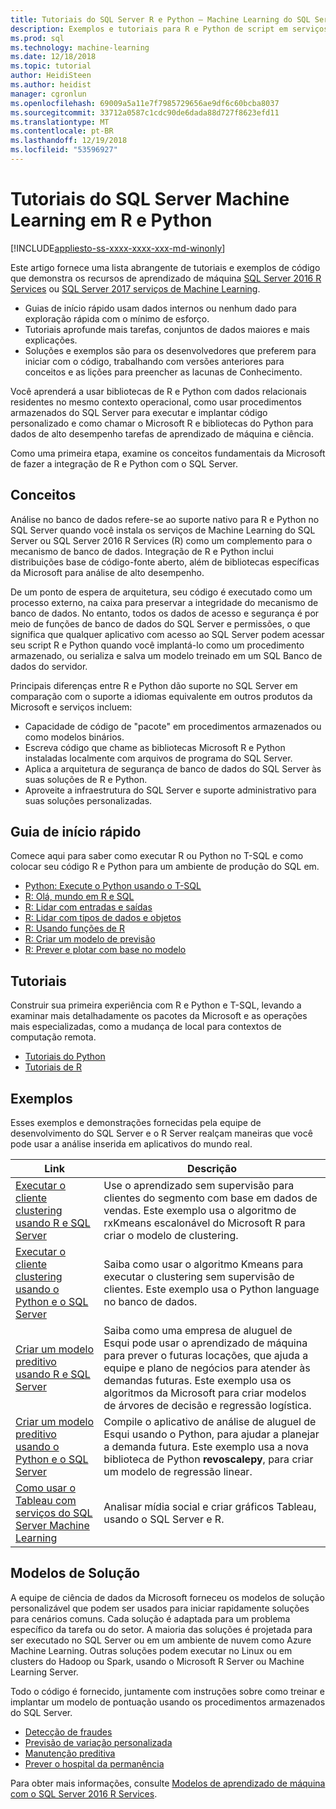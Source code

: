 ```yaml
---
title: Tutoriais do SQL Server R e Python – Machine Learning do SQL Server
description: Exemplos e tutoriais para R e Python de script em serviços do SQL Server Machine Learning.
ms.prod: sql
ms.technology: machine-learning
ms.date: 12/18/2018
ms.topic: tutorial
author: HeidiSteen
ms.author: heidist
manager: cgronlun
ms.openlocfilehash: 69009a5a11e7f7985729656ae9df6c60bcba8037
ms.sourcegitcommit: 33712a0587c1cdc90de6dada88d727f8623efd11
ms.translationtype: MT
ms.contentlocale: pt-BR
ms.lasthandoff: 12/19/2018
ms.locfileid: "53596927"
---
```

# <a name="sql-server-machine-learning-tutorials-in-r-and-python"></a>Tutoriais do SQL Server Machine Learning em R e Python
[!INCLUDE[appliesto-ss-xxxx-xxxx-xxx-md-winonly](../../includes/appliesto-ss-xxxx-xxxx-xxx-md-winonly.md)]

Este artigo fornece uma lista abrangente de tutoriais e exemplos de código que demonstra os recursos de aprendizado de máquina [SQL Server 2016 R Services](../install/sql-r-services-windows-install.md) ou [SQL Server 2017 serviços de Machine Learning](../install/sql-machine-learning-services-windows-install.md). 

+ Guias de início rápido usam dados internos ou nenhum dado para exploração rápida com o mínimo de esforço.
+ Tutoriais aprofunde mais tarefas, conjuntos de dados maiores e mais explicações.
+ Soluções e exemplos são para os desenvolvedores que preferem para iniciar com o código, trabalhando com versões anteriores para conceitos e as lições para preencher as lacunas de Conhecimento.

Você aprenderá a usar bibliotecas de R e Python com dados relacionais residentes no mesmo contexto operacional, como usar procedimentos armazenados do SQL Server para executar e implantar código personalizado e como chamar o Microsoft R e bibliotecas do Python para dados de alto desempenho tarefas de aprendizado de máquina e ciência.

Como uma primeira etapa, examine os conceitos fundamentais da Microsoft de fazer a integração de R e Python com o SQL Server.

## <a name="concepts"></a>Conceitos

Análise no banco de dados refere-se ao suporte nativo para R e Python no SQL Server quando você instala os serviços de Machine Learning do SQL Server ou SQL Server 2016 R Services (R) como um complemento para o mecanismo de banco de dados. Integração de R e Python inclui distribuições base de código-fonte aberto, além de bibliotecas específicas da Microsoft para análise de alto desempenho.

De um ponto de espera de arquitetura, seu código é executado como um processo externo, na caixa para preservar a integridade do mecanismo de banco de dados. No entanto, todos os dados de acesso e segurança é por meio de funções de banco de dados do SQL Server e permissões, o que significa que qualquer aplicativo com acesso ao SQL Server podem acessar seu script R e Python quando você implantá-lo como um procedimento armazenado, ou serializa e salva um modelo treinado em um SQL Banco de dados do servidor.

Principais diferenças entre R e Python dão suporte no SQL Server em comparação com o suporte a idiomas equivalente em outros produtos da Microsoft e serviços incluem:

+ Capacidade de código de "pacote" em procedimentos armazenados ou como modelos binários.
+ Escreva código que chame as bibliotecas Microsoft R e Python instaladas localmente com arquivos de programa do SQL Server.
+ Aplica a arquitetura de segurança de banco de dados do SQL Server às suas soluções de R e Python.
+ Aproveite a infraestrutura do SQL Server e suporte administrativo para suas soluções personalizadas.

## <a name="quickstarts"></a>Guia de início rápido

Comece aqui para saber como executar R ou Python no T-SQL e como colocar seu código R e Python para um ambiente de produção do SQL em.

+ [Python: Execute o Python usando o T-SQL](run-python-using-t-sql.md)
+ [R: Olá, mundo em R e SQL](rtsql-using-r-code-in-transact-sql-quickstart.md)
+ [R: Lidar com entradas e saídas](rtsql-working-with-inputs-and-outputs.md)
+ [R: Lidar com tipos de dados e objetos](rtsql-r-and-sql-data-types-and-data-objects.md)
+ [R: Usando funções de R](rtsql-using-r-functions-with-sql-server-data.md)
+ [R: Criar um modelo de previsão](rtsql-create-a-predictive-model-r.md)
+ [R: Prever e plotar com base no modelo](rtsql-predict-and-plot-from-model.md)

## <a name="tutorials"></a>Tutoriais

Construir sua primeira experiência com R e Python e T-SQL, levando a examinar mais detalhadamente os pacotes da Microsoft e as operações mais especializadas, como a mudança de local para contextos de computação remota.

+ [Tutoriais do Python](sql-server-python-tutorials.md)
+ [Tutoriais de R](sql-server-r-tutorials.md)

<a name ="bkmk_samples"></a>

## <a name="samples"></a>Exemplos

Esses exemplos e demonstrações fornecidas pela equipe de desenvolvimento do SQL Server e o R Server realçam maneiras que você pode usar a análise inserida em aplicativos do mundo real.

| Link | Descrição | 
|------|-------------|
| [Executar o cliente clustering usando R e SQL Server](https://microsoft.github.io/sql-ml-tutorials/R/customerclustering/) | Use o aprendizado sem supervisão para clientes do segmento com base em dados de vendas. Este exemplo usa o algoritmo de rxKmeans escalonável do Microsoft R para criar o modelo de clustering. |
| [Executar o cliente clustering usando o Python e o SQL Server](https://microsoft.github.io/sql-ml-tutorials/python/customerclustering/) | Saiba como usar o algoritmo Kmeans para executar o clustering sem supervisão de clientes. Este exemplo usa o Python language no banco de dados.| SQL Server 2017 |
| [Criar um modelo preditivo usando R e SQL Server](https://microsoft.github.io/sql-ml-tutorials/R/rentalprediction) | Saiba como uma empresa de aluguel de Esqui pode usar o aprendizado de máquina para prever o futuras locações, que ajuda a equipe e plano de negócios para atender às demandas futuras. Este exemplo usa os algoritmos da Microsoft para criar modelos de árvores de decisão e regressão logística. | 
| [Criar um modelo preditivo usando o Python e o SQL Server](https://microsoft.github.io/sql-ml-tutorials/python/rentalprediction/) | Compile o aplicativo de análise de aluguel de Esqui usando o Python, para ajudar a planejar a demanda futura. Este exemplo usa a nova biblioteca de Python **revoscalepy**, para criar um modelo de regressão linear. | 
| [Como usar o Tableau com serviços do SQL Server Machine Learning](https://blogs.msdn.microsoft.com/mlserver/2017/12/14/how-to-use-tableau-with-sql-server-machine-learning-services-with-r-and-python/) | Analisar mídia social e criar gráficos Tableau, usando o SQL Server e R. | 

<a name="bkmk_solutions"></a>

## <a name="solution-templates"></a>Modelos de Solução

A equipe de ciência de dados da Microsoft forneceu os modelos de solução personalizável que podem ser usados para iniciar rapidamente soluções para cenários comuns. Cada solução é adaptada para um problema específico da tarefa ou do setor. A maioria das soluções é projetada para ser executado no SQL Server ou em um ambiente de nuvem como Azure Machine Learning. Outras soluções podem executar no Linux ou em clusters do Hadoop ou Spark, usando o Microsoft R Server ou Machine Learning Server.

Todo o código é fornecido, juntamente com instruções sobre como treinar e implantar um modelo de pontuação usando os procedimentos armazenados do SQL Server.

+ [Detecção de fraudes](https://gallery.cortanaanalytics.com/Tutorial/Online-Fraud-Detection-Template-with-SQL-Server-R-Services-1)
+ [Previsão de variação personalizada](https://gallery.cortanaanalytics.com/Tutorial/Customer-Churn-Prediction-Template-with-SQL-Server-R-Services-1)
+ [Manutenção preditiva](https://gallery.cortanaanalytics.com/Tutorial/Predictive-Maintenance-Template-with-SQL-Server-R-Services-1)
+ [Prever o hospital da permanência](https://gallery.cortanaintelligence.com/Solution/Predicting-Length-of-Stay-in-Hospitals-1)

Para obter mais informações, consulte [Modelos de aprendizado de máquina com o SQL Server 2016 R Services](https://blogs.technet.microsoft.com/machinelearning/2016/03/23/machine-learning-templates-with-sql-server-2016-r-services/).

